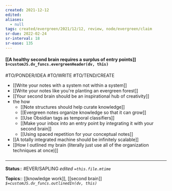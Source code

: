```yaml
---
created: 2021-12-12 
edited: 
aliases:
  - null
tags: created/evergreen/2021/12/12, review, node/evergreen/claim
sr-due: 2022-02-24
sr-interval: 18
sr-ease: 135
---
```


#### [[A healthy second brain requires a surplus of entry points]] `$=customJS.dv_funcs.evergreenHeader(dv, this)`

#TO/PONDER/IDEA #TO/WRITE #TO/TEND/CREATE 
- [[Write your notes with a system not within a system]]
- [[Write your notes like you're planting an evergreen forest]]
- [[Your second brain should be an inspirational hub of creativity]]
- the how
	- [[Note structures should help curate knowledge]]
	- [[Evergreen notes organize knowledge so that it can grow]]
	- [[Use Obsidian tags as temporal classifiers]]
	- [[Make your inbox into an entry point by integrating it with your second brain]]
	-  [[Using spaced repetition for your conceptual notes]]
- [[A totally integrated machine should be infinitely scalable]]
- [[How I outlined my brain (literally just use all of the organization techniques at once)]]

### <hr class="footnote"/>

**Status**:: #EVER/SAPLING
*edited `=this.file.mtime`*

**Topics**::  [[knowledge work]], [[second brain]]
*`$=customJS.dv_funcs.outlinedIn(dv, this)`*
